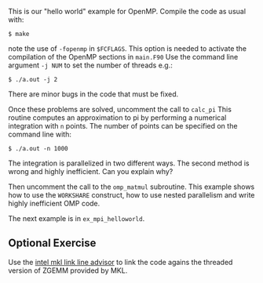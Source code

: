 This is our "hello world" example for OpenMP.
Compile the code as usual with:

    $ make

note the use of `-fopenmp` in `$FCFLAGS`.
This option is needed to activate the compilation of the OpenMP sections in `main.F90`
Use the command line argument `-j NUM` to set the number of threads e.g.:

    $ ./a.out -j 2

There are minor bugs in the code that must be fixed.

Once these problems are solved, uncomment the call to `calc_pi`
This routine computes an approximation to pi by performing a numerical 
integration with `n` points. 
The number of points can be specified on the command line with: 

    $ ./a.out -n 1000

The integration is parallelized in two different ways.
The second method is wrong and highly inefficient. Can you explain why?

Then uncomment the call to the `omp_matmul` subroutine. 
This example shows how to use the `WORKSHARE` construct, how to use nested parallelism
and write highly inefficient OMP code.

The next example is in `ex_mpi_helloworld`.

Optional Exercise
-----------------

Use the [intel mkl link line advisor](https://software.intel.com/en-us/articles/intel-mkl-link-line-advisor)
to link the code agains the threaded version of ZGEMM provided by MKL.
